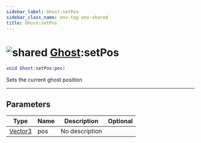 ```yaml
---
sidebar_label: Ghost:setPos
sidebar_class_name: env-tag env-shared
title: Ghost:setPos
---
```


# <img src='/img/wiki/shared.png' alt='shared' data-tag='env-tag' /> [Ghost](../ghost/README.md):setPos

```lua
void Ghost:setPos(pos)
```

Sets the current ghost position<br/>

-----------------
## Parameters

| Type   | Name | Description | Optional |
| ------ | ---- | ----------- | -------: |
| [Vector3](../vector3/README.md) | pos | No description |   |

